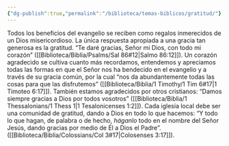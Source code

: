 ```yaml
---
{"dg-publish":true,"permalink":"/biblioteca/temas-biblicos/gratitud/"}
---
```


Todos los beneficios del evangelio se reciben como regalos inmerecidos de un Dios misericordioso. La única respuesta apropiada a una gracia tan generosa es la gratitud. “Te daré gracias, Señor mi Dios, con todo mi corazón” ([[Biblioteca/Biblia/Psalms/Sal 86#12\|Salmo 86:12]]). Un corazón agradecido se cultiva cuanto más recordamos, entendemos y apreciamos todas las formas en que el Señor nos ha bendecido en el evangelio y a través de su gracia común, por la cual “nos da abundantemente todas las cosas para que las disfrutemos” ([[Biblioteca/Biblia/1 Timothy/1 Tim 6#17\|1 Timoteo 6:17]]). También estamos agradecidos por otros cristianos: “Damos siempre gracias a Dios por todos vosotros” ([[Biblioteca/Biblia/1 Thessalonians/1 Thess 1\|1 Tesalonicenses 1:2]]). Cada iglesia local debe ser una comunidad de gratitud, dando a Dios en todo lo que hacemos: “Y todo lo que hagan, de palabra o de hecho, _háganlo_ todo en el nombre del Señor Jesús, dando gracias por medio de Él a Dios el Padre”. ([[Biblioteca/Biblia/Colossians/Col 3#17\|Colosenses 3:17]]).
